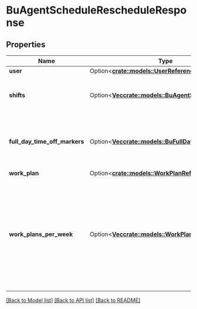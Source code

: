 # BuAgentScheduleRescheduleResponse

## Properties

Name | Type | Description | Notes
------------ | ------------- | ------------- | -------------
**user** | Option<[**crate::models::UserReference**](UserReference.md)> |  | [optional]
**shifts** | Option<[**Vec<crate::models::BuAgentScheduleShift>**](BuAgentScheduleShift.md)> | The shift definitions for this agent schedule | [optional]
**full_day_time_off_markers** | Option<[**Vec<crate::models::BuFullDayTimeOffMarker>**](BuFullDayTimeOffMarker.md)> | Full day time off markers which apply to this agent schedule | [optional]
**work_plan** | Option<[**crate::models::WorkPlanReference**](WorkPlanReference.md)> |  | [optional]
**work_plans_per_week** | Option<[**Vec<crate::models::WorkPlanReference>**](WorkPlanReference.md)> | The work plans per week for this user from the work plan rotation. Null values in the list denotes that user is not part of any work plan for that week | [optional]

[[Back to Model list]](../README.md#documentation-for-models) [[Back to API list]](../README.md#documentation-for-api-endpoints) [[Back to README]](../README.md)


